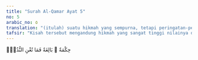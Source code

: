 ```yaml
---
title: "Surah Al-Qamar Ayat 5"
no: 5
arabic_no: ٥
translation: "(itulah) suatu hikmah yang sempurna, tetapi peringatan-peringatan itu tidak berguna (bagi mereka),"
tafsir: "Kisah tersebut mengandung hikmah yang sangat tinggi nilainya dalam memberi petunjuk bagi manusia kepada jalan yang benar, tetapi hikmah dan peringatan yang terkandung dalam kisahkisah itu tidak berguna lagi bagi mereka karena hati nurani mereka telah terkunci mati. Firman Allah: \n\nTidaklah bermanfaat tanda-tanda (kebesaran Allah) dan rasul-rasul yang memberi peringatan bagi orang yang tidak beriman. (Yunus/10: 101)"
---
```

حِكْمَةٌ ۢ بَالِغَةٌ فَمَا تُغْنِ النُّذُرُۙ  
